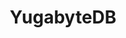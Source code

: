 ---
title: "YugabyteDB"
type: docs
weight: 1
description: > 
  Tools that work with Valkey Sources.
---